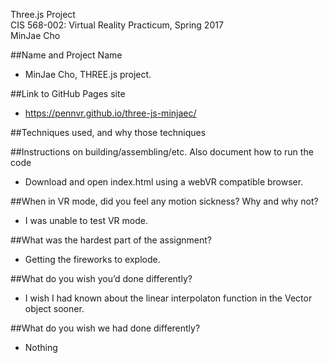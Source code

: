 Three.js Project  
CIS 568-002: Virtual Reality Practicum, Spring 2017  
MinJae Cho

##Name and Project Name
 - MinJae Cho, THREE.js project.
 
##Link to GitHub Pages site
 - https://pennvr.github.io/three-js-minjaec/

##Techniques used, and why those techniques

##Instructions on building/assembling/etc. Also document how to run the code
 - Download and open index.html using a webVR compatible browser.
 
##When in VR mode, did you feel any motion sickness? Why and why not?
 - I was unable to test VR mode.
 
##What was the hardest part of the assignment?
 - Getting the fireworks to explode.
 
##What do you wish you’d done differently?
 - I wish I had known about the linear interpolaton function in the Vector object sooner.
 
##What do you wish we had done differently?
 - Nothing
